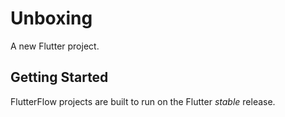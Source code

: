 # Unboxing

A new Flutter project.

## Getting Started

FlutterFlow projects are built to run on the Flutter _stable_ release.
